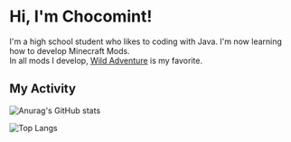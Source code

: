 # Hi, I'm Chocomint!

I'm a high school student who likes to coding with Java. I'm now learning how to develop Minecraft Mods.<br>
In all mods I develop, [Wild Adventure](https://github.com/ChocomintSSR/WildAdventure) is my favorite.

## My Activity

![Anurag's GitHub stats](https://github-readme-stats.vercel.app/api?username=ChocomintSSR&show_icons=true)

![Top Langs](https://github-readme-stats.vercel.app/api/top-langs/?username=ChocomintSSR&exclude_repo=ChocomintWebPage,MathUtils-Javadoc&hide=QMake&layout=compact)
